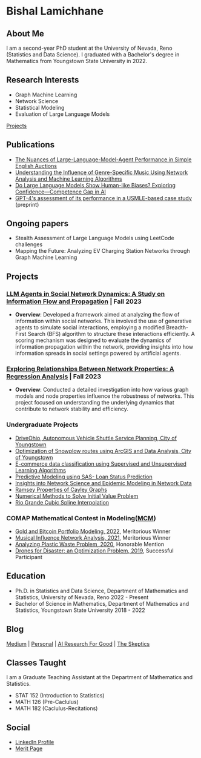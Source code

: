# Bishal Lamichhane

## About Me

I am a second-year PhD student at the University of Nevada, Reno (Statistics and Data Science). I graduated with a Bachelor's degree in Mathematics from Youngstown State University in 2022. 

## Research Interests

- Graph Machine Learning
- Network Science
- Statistical Modeling
- Evaluation of Large Language Models

[Projects](Projects.md)

## Publications

- [The Nuances of Large-Language-Model-Agent Performance in Simple English Auctions](https://www.researchgate.net/publication/378140244_The_Nuances_of_Large-Language-Model-Agent_Performance_in_Simple_English_Auctions) 
- [Understanding the Influence of Genre-Specific Music Using Network Analysis and Machine Learning Algorithms](https://www.mdpi.com/2504-2289/7/4/180)
- [Do Large Language Models Show Human-like Biases? Exploring Confidence—Competence Gap in AI](https://www.mdpi.com/2078-2489/15/2/92)
- [GPT-4's assessment of its performance in a USMLE-based case study](https://arxiv.org/abs/2402.09654) (preprint)

## Ongoing papers

- Stealth Assessment of Large Language Models using LeetCode challenges 
- Mapping the Future: Analyzing EV Charging Station Networks through Graph Machine Learning



## Projects

### [LLM Agents in Social Network Dynamics: A Study on Information Flow and Propagation](https://medium.com/@blamichhane314/llm-agents-in-social-network-dynamics-a-study-on-information-flow-6796d1107297) | **Fall 2023**

- **Overview**: Developed a framework aimed at analyzing the flow of information within social networks. This involved the use of generative agents to simulate social interactions, employing a modified Breadth-First Search (BFS) algorithm to structure these interactions efficiently. A scoring mechanism  was designed to evaluate the dynamics of information propagation within the network, providing insights into how information spreads in social settings powered by artificial agents.

### [Exploring Relationships Between Network Properties: A Regression Analysis](https://drive.google.com/file/d/1zh2tkKHuKDTECH-Ijt_p2Sp3vEtIkHpu/view?usp=share_link) | **Fall 2023**

- **Overview**: Conducted a detailed investigation into how various graph models and node properties influence the robustness of networks. This project focused on understanding the underlying dynamics that contribute to network stability and efficiency.

### Undergraduate Projects

- [DriveOhio, Autonomous Vehicle Shuttle Service Planning, City of Youngstown](https://drive.google.com/file/d/1dOO87v9rxENTf36T3mYNYQ7Y96aAUuAs/view?usp=share_link)
- [Optimization of Snowplow routes using ArcGIS and Data Analysis, City of Youngstown](https://drive.google.com/file/d/1z13Q6YpQUxOwi1Vhb39x1D4tKbLj2SVE/view?usp=share_link)
- [E-commerce data classification using Supervised and Unsupervised Learning Algorithms](https://drive.google.com/file/d/1H-YPUSb_gpAhn12CvyQE-hojeCLI7uKd/view?usp=share_link)
- [Predictive Modeling using SAS- Loan Status Prediction](https://drive.google.com/file/d/1AleYJ916rduuBiROS0tdDmKoXAHl-TxS/view?usp=share_link)
- [Insights into Network Science and Epidemic Modeling in Network Data](https://drive.google.com/file/d/1NYDL0OJl7_mQuKCtIgJtNUo31qxoW01U/view?usp=share_link)
- [Ramsey Properties of Cayley Graphs](https://drive.google.com/file/d/1VbcHch2Luyk1ZT7CGTUtRGUnXF9Waq80/view?usp=share_link)
- [Numerical Methods to Solve Initial Value Problem](https://drive.google.com/file/d/1rXN0zVkb5o79XPocqf88sCAsinY6diJ6/view?usp=share_link)
- [Rio Grande Cubic Spline Interpolation](https://drive.google.com/file/d/1E24_1epSe8QT-ZMYdIRN0xgMz0Toos8L/view?usp=share_link)

### COMAP Mathematical Contest in Modeling([MCM](https://www.contest.comap.com/undergraduate/contests/)) 

- [Gold and Bitcoin Portfolio Modeling, 2022](https://drive.google.com/file/d/1xftjrDIcdHBbYioAdFXh7kWbRrQsWtrr/view?usp=share_link), Meritorious Winner 
- [Musical Influence Network Analysis, 2021](https://drive.google.com/file/d/1rW55gNR1pfPGLMU1mO7NfIJUJqUgJSdE/view?usp=share_link), Meritorious Winner
- [Analyzing Plastic Waste Problem, 2020](https://drive.google.com/file/d/1G_zh8u8dzi1kN4I7EXj21vqOJY7xKAAA/view?usp=share_link), Honorable Mention
- [Drones for Disaster: an Optimization Problem, 2019](https://drive.google.com/file/d/1epSLIp4k7kVPFBjb52NCsZms6u5b_UUT/view?usp=share_link), Successful Participant 

## Education 

- Ph.D. in Statistics and Data Science, Department of Mathematics and Statistics, University of Nevada, Reno                2022 - Present
- Bachelor of Science in Mathematics, Department of Mathematics and Statistics, Youngstown State University                 2018 - 2022 

## Blog
[Medium](https://medium.com/@blamichhane314) | [Personal](https://eideticechoes.blogspot.com) | [AI Research For Good](https://www.airesearchforgood.org)  | [The Skeptics](https://meskeptic.wordpress.com)

## Classes Taught
I am a Graduate Teaching Assistant at the Department of Mathematics and Statistics. 
- STAT 152 (Introduction to Statistics)
- MATH 126 (Pre-Caclulus) 
- MATH 182 (Caclulus-Recitations)

## Social 
- [LinkedIn Profile](https://www.linkedin.com/in/bishal-lamichhane/)
- [Merit Page](https://meritpages.com/bishal513)


